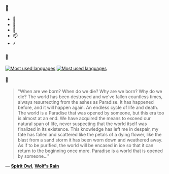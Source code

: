 ### 👋

- 🔭
- 🌱
- 💬
- 📫
- ⚡

#### 🧏

[![Most used languages](https://github-readme-stats-aynah.vercel.app/api/top-langs/?username=aynh&theme=solarized-dark&langs_count=6&layout=compact&hide_title=true)](https://github.com/anuraghazra/github-readme-stats#gh-dark-mode-only)
[![Most used languages](https://github-readme-stats-aynah.vercel.app/api/top-langs/?username=aynh&theme=solarized-light&langs_count=6&layout=compact&hide_title=true)](https://github.com/anuraghazra/github-readme-stats#gh-light-mode-only)

#### 💬

> "When are we born? When do we die? Why are we born? Why do we die? The world has been destroyed and we've fallen countless times, always resurrecting from the ashes as Paradise. It has happened before, and it will happen again. An endless cycle of life and death. The world is a Paradise that was opened by someone, but this era too is almost at an end. We have acquired the means to exceed our natural span of life, never suspecting that the world itself was finalized in its existence. This knowledge has left me in despair, my fate has fallen and scattered like the petals of a dying flower, like the blast from a sand storm it has been worn down and weathered away. As if to be purified, the world will be encased in ice so that it can return to the beginning once more. Paradise is a world that is opened by someone..."

&mdash; [**Spirit Owl**](https://myanimelist.net/character.php?q=Spirit%20Owl&cat=character), [**Wolf's Rain**](https://myanimelist.net/search/all?q=Wolf's%20Rain&cat=all)
